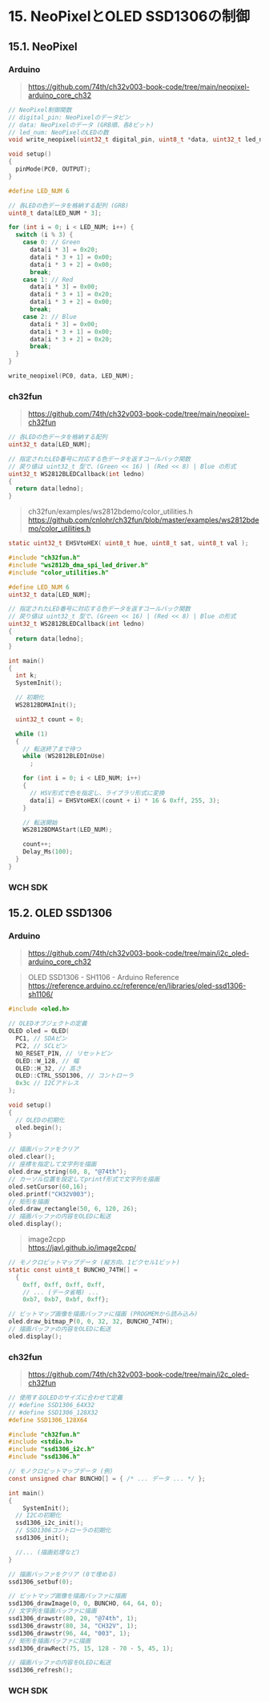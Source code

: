 # 15. NeoPixelとOLED SSD1306の制御

## 15.1. NeoPixel

### Arduino

> https://github.com/74th/ch32v003-book-code/tree/main/neopixel-arduino_core_ch32

```c
// NeoPixel制御関数
// digital_pin: NeoPixelのデータピン
// data: NeoPixelのデータ (GRB順、各8ビット)
// led_num: NeoPixelのLEDの数
void write_neopixel(uint32_t digital_pin, uint8_t *data, uint32_t led_num);
```

```c
void setup()
{
  pinMode(PC0, OUTPUT);
}
```

```c
#define LED_NUM 6

// 各LEDの色データを格納する配列 (GRB)
uint8_t data[LED_NUM * 3];

for (int i = 0; i < LED_NUM; i++) {
  switch (i % 3) {
    case 0: // Green
      data[i * 3] = 0x20;
      data[i * 3 + 1] = 0x00;
      data[i * 3 + 2] = 0x00;
      break;
    case 1: // Red
      data[i * 3] = 0x00;
      data[i * 3 + 1] = 0x20;
      data[i * 3 + 2] = 0x00;
      break;
    case 2: // Blue
      data[i * 3] = 0x00;
      data[i * 3 + 1] = 0x00;
      data[i * 3 + 2] = 0x20;
      break;
  }
}
```

```c
write_neopixel(PC0, data, LED_NUM);
```

### ch32fun

> https://github.com/74th/ch32v003-book-code/tree/main/neopixel-ch32fun

```c
// 各LEDの色データを格納する配列
uint32_t data[LED_NUM];

// 指定されたLED番号に対応する色データを返すコールバック関数
// 戻り値は uint32_t 型で、(Green << 16) | (Red << 8) | Blue の形式
uint32_t WS2812BLEDCallback(int ledno)
{
  return data[ledno];
}
```

> ch32fun/examples/ws2812bdemo/color_utilities.h<br/>https://github.com/cnlohr/ch32fun/blob/master/examples/ws2812bdemo/color_utilities.h

```c
static uint32_t EHSVtoHEX( uint8_t hue, uint8_t sat, uint8_t val );
```

```c
#include "ch32fun.h"
#include "ws2812b_dma_spi_led_driver.h"
#include "color_utilities.h"

#define LED_NUM 6
uint32_t data[LED_NUM];

// 指定されたLED番号に対応する色データを返すコールバック関数
// 戻り値は uint32_t 型で、(Green << 16) | (Red << 8) | Blue の形式
uint32_t WS2812BLEDCallback(int ledno)
{
  return data[ledno];
}

int main()
{
  int k;
  SystemInit();

  // 初期化
  WS2812BDMAInit();

  uint32_t count = 0;

  while (1)
  {
    // 転送終了まで待つ
    while (WS2812BLEDInUse)
      ;

    for (int i = 0; i < LED_NUM; i++)
    {
      // HSV形式で色を指定し、ライブラリ形式に変換
      data[i] = EHSVtoHEX((count + i) * 16 & 0xff, 255, 3);
    }

    // 転送開始
    WS2812BDMAStart(LED_NUM);

    count++;
    Delay_Ms(100);
  }
}
```

### WCH SDK

## 15.2. OLED SSD1306

### Arduino

> https://github.com/74th/ch32v003-book-code/tree/main/i2c_oled-arduino_core_ch32

> OLED SSD1306 - SH1106 - Arduino Reference<br/>https://reference.arduino.cc/reference/en/libraries/oled-ssd1306-sh1106/

```c
#include <oled.h>

// OLEDオブジェクトの定義
OLED oled = OLED(
  PC1, // SDAピン
  PC2, // SCLピン
  NO_RESET_PIN, // リセットピン
  OLED::W_128, // 幅
  OLED::H_32, // 高さ
  OLED::CTRL_SSD1306, // コントローラ
  0x3c // I2Cアドレス
);

void setup()
{
  // OLEDの初期化
  oled.begin();
}
```

```c
// 描画バッファをクリア
oled.clear();
// 座標を指定して文字列を描画
oled.draw_string(60, 8, "@74th");
// カーソル位置を設定してprintf形式で文字列を描画
oled.setCursor(60,16);
oled.printf("CH32V003");
// 矩形を描画
oled.draw_rectangle(50, 6, 120, 26);
// 描画バッファの内容をOLEDに転送
oled.display();
```

> image2cpp<br/>https://javl.github.io/image2cpp/

```c
// モノクロビットマップデータ (縦方向、1ピクセル1ビット)
static const uint8_t BUNCHO_74TH[] =
  {
    0xff, 0xff, 0xff, 0xff,
    // ... (データ省略) ...
    0xb7, 0xb7, 0xbf, 0xff};

```

```c
// ビットマップ画像を描画バッファに描画 (PROGMEMから読み込み)
oled.draw_bitmap_P(0, 0, 32, 32, BUNCHO_74TH);
// 描画バッファの内容をOLEDに転送
oled.display();
```

### ch32fun

> https://github.com/74th/ch32v003-book-code/tree/main/i2c_oled-ch32fun

```c
// 使用するOLEDのサイズに合わせて定義
// #define SSD1306_64X32
// #define SSD1306_128X32
#define SSD1306_128X64

#include "ch32fun.h"
#include <stdio.h>
#include "ssd1306_i2c.h"
#include "ssd1306.h"

// モノクロビットマップデータ (例)
const unsigned char BUNCHO[] = { /* ... データ ... */ };

int main()
{
	SystemInit();
  // I2Cの初期化
  ssd1306_i2c_init();
  // SSD1306コントローラの初期化
  ssd1306_init();

  //... (描画処理など)
}
```

```c
// 描画バッファをクリア (0で埋める)
ssd1306_setbuf(0);

// ビットマップ画像を描画バッファに描画
ssd1306_drawImage(0, 0, BUNCHO, 64, 64, 0);
// 文字列を描画バッファに描画
ssd1306_drawstr(80, 20, "@74th", 1);
ssd1306_drawstr(80, 34, "CH32V", 1);
ssd1306_drawstr(96, 44, "003", 1);
// 矩形を描画バッファに描画
ssd1306_drawRect(75, 15, 128 - 70 - 5, 45, 1);

// 描画バッファの内容をOLEDに転送
ssd1306_refresh();
```

### WCH SDK
